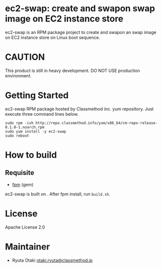 ec2-swap: create and swapon swap image on EC2 instance store
============================================================

ec2-swap is an RPM package project to create and swapon an swap image on EC2 instance store on Linux boot sequence.

# CAUTION

This product is still in heavy development.
DO NOT USE production environment.

# Getting Started

ec2-swap RPM package hosted by Classmethod inc. yum repository.
Just execute three command lines below.

    sudo rpm -ivh http://repo.classmethod.info/yum/x86_64/cm-repo-release-0.1.0-1.noarch.rpm
    sudo yum install -y ec2-swap
    sudo reboot

# How to build

## Requisite

- [fpm](https://github.com/jordansissel/fpm) (gem)

ec2-swap is built on . After fpm install, run `build.sh`.

# License

Apache License 2.0

# Maintainer

- Ryuta Otaki <otaki.ryuta@classmethod.jp>
